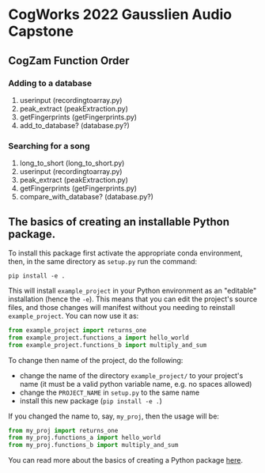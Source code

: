 # CogWorks 2022 Gausslien Audio Capstone

## CogZam Function Order
### Adding to a database
1. userinput (recordingtoarray.py)
2. peak_extract (peakExtraction.py)
3. getFingerprints (getFingerprints.py)
4. add_to_database? (database.py?)

### Searching for a song
1. long_to_short (long_to_short.py)
2. userinput (recordingtoarray.py)
3. peak_extract (peakExtraction.py)
4. getFingerprints (getFingerprints.py)
5. compare_with_database? (database.py?)


## The basics of creating an installable Python package.

To install this package first activate the appropriate conda environment, then, in the same directory as `setup.py` run the command:

```shell
pip install -e .
```

This will install `example_project` in your Python environment as an "editable" installation (hence the `-e`). This means that you can edit the project's source files, and those changes will manifest without you needing to reinstall `example_project`. You can now use it as:

```python
from example_project import returns_one
from example_project.functions_a import hello_world
from example_project.functions_b import multiply_and_sum
```

To change then name of the project, do the following:
   - change the name of the directory `example_project/` to your project's name (it must be a valid python variable name, e.g. no spaces allowed)
   - change the `PROJECT_NAME` in `setup.py` to the same name
   - install this new package (`pip install -e .`)

If you changed the name to, say, `my_proj`, then the usage will be:

```python
from my_proj import returns_one
from my_proj.functions_a import hello_world
from my_proj.functions_b import multiply_and_sum
```

You can read more about the basics of creating a Python package [here](https://www.pythonlikeyoumeanit.com/Module5_OddsAndEnds/Modules_and_Packages.html).